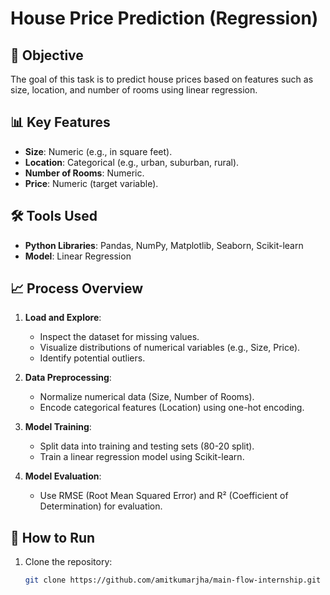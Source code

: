 # House Price Prediction (Regression)

## 🎯 Objective
The goal of this task is to predict house prices based on features such as size, location, and number of rooms using linear regression.

## 📊 Key Features
- **Size**: Numeric (e.g., in square feet).
- **Location**: Categorical (e.g., urban, suburban, rural).
- **Number of Rooms**: Numeric.
- **Price**: Numeric (target variable).

## 🛠️ Tools Used
- **Python Libraries**: Pandas, NumPy, Matplotlib, Seaborn, Scikit-learn
- **Model**: Linear Regression

## 📈 Process Overview
1. **Load and Explore**:
   - Inspect the dataset for missing values.
   - Visualize distributions of numerical variables (e.g., Size, Price).
   - Identify potential outliers.
   
2. **Data Preprocessing**:
   - Normalize numerical data (Size, Number of Rooms).
   - Encode categorical features (Location) using one-hot encoding.
   
3. **Model Training**:
   - Split data into training and testing sets (80-20 split).
   - Train a linear regression model using Scikit-learn.
   
4. **Model Evaluation**:
   - Use RMSE (Root Mean Squared Error) and R² (Coefficient of Determination) for evaluation.

## 🚀 How to Run
1. Clone the repository:
   ```bash
   git clone https://github.com/amitkumarjha/main-flow-internship.git
